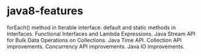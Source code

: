 # java8-features

forEach() method in Iterable interface.
default and static methods in Interfaces.
Functional Interfaces and Lambda Expressions.
Java Stream API for Bulk Data Operations on Collections.
Java Time API.
Collection API improvements.
Concurrency API improvements.
Java IO improvements.